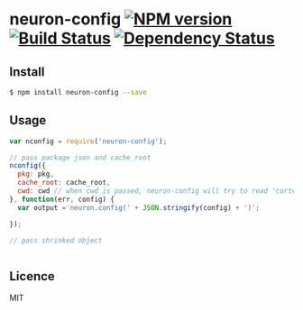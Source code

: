 # neuron-config [![NPM version](https://badge.fury.io/js/neuron-config.svg)](http://badge.fury.io/js/neuron-config) [![Build Status](https://travis-ci.org/cortexjs/neuron-config.svg?branch=master)](https://travis-ci.org/cortexjs/neuron-config) [![Dependency Status](https://gemnasium.com/cortexjs/neuron-config.svg)](https://gemnasium.com/cortexjs/neuron-config)

<!-- description -->

## Install

```bash
$ npm install neuron-config --save
```

## Usage

```js
var nconfig = require('neuron-config');

// pass package json and cache_root
nconfig({
  pkg: pkg,
  cache_root: cache_root,
  cwd: cwd // when cwd is passed, neuron-config will try to read 'cortex-shrinkwrap.json' in cwd
}, function(err, config) {
  var output ='neuron.config(' + JSON.stringify(config) + ')';

});

// pass shrinked object



```

## Licence

MIT
<!-- do not want to make nodeinit to complicated, you can edit this whenever you want. -->